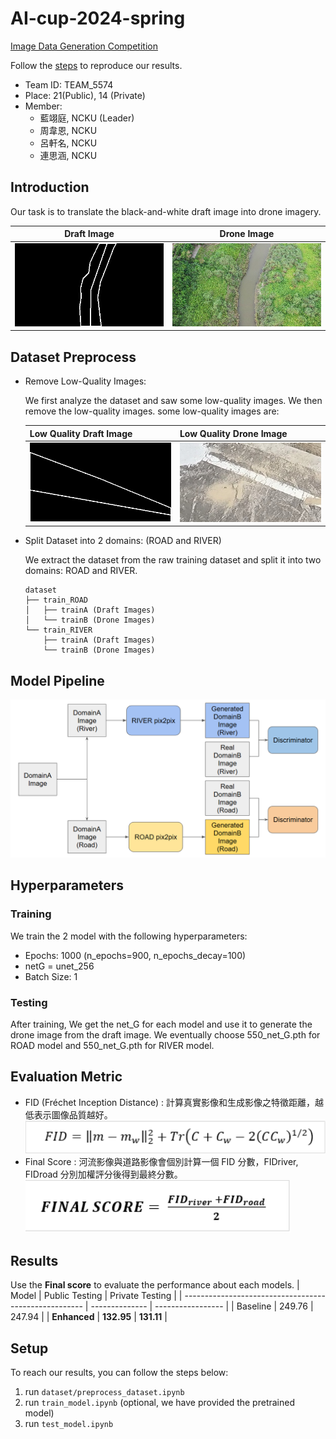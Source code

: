 # AI-cup-2024-spring
[Image Data Generation Competition](https://tbrain.trendmicro.com.tw/Competitions/Details/34)

Follow the [steps](#setup) to reproduce our results.

- Team ID: TEAM_5574
- Place: 21(Public), 14 (Private)
- Member:
    - 藍翊庭, NCKU (Leader)
    - 周韋恩, NCKU
    - 呂軒名, NCKU
    - 連思涵, NCKU

## Introduction
Our task is to translate the black-and-white draft image into drone imagery.

| Draft Image             | Drone Image            |
| ------------------------- | ------------------------- |
| ![draft](./src/domainA.png) | ![drone](./src/domainB.jpg) |

## Dataset Preprocess

- Remove Low-Quality Images:

    We first analyze the dataset and saw some low-quality images. We then remove the low-quality images.
some low-quality images are:

    | Low Quality Draft Image             | Low Quality Drone Image            |
    | ------------------------- | ------------------------- |
    | ![draft](./src/low_quality_A_2271.png) | ![drone](./src/low_quality_B_2271.jpg) |

- Split Dataset into 2 domains: (ROAD and RIVER)

    We extract the dataset from the raw training dataset and split it into two domains: ROAD and RIVER.
    ```
    dataset
    ├── train_ROAD
    │   ├── trainA (Draft Images)
    │   └── trainB (Drone Images)
    └── train_RIVER
        ├── trainA (Draft Images)
        └── trainB (Drone Images)
    ```

## Model Pipeline
![alt text](./src/image.png)

## Hyperparameters
### Training
We train the 2 model with the following hyperparameters:
- Epochs: 1000 (n_epochs=900, n_epochs_decay=100)
- netG = unet_256
- Batch Size: 1

### Testing
After training, We get the net_G for each model and use it to generate the drone image from the draft image.
We eventually choose 550_net_G.pth for ROAD model and 550_net_G.pth for RIVER model.

## Evaluation Metric
- FID (Fréchet Inception Distance) : 計算真實影像和生成影像之特徵距離，越低表示圖像品質越好。
![alt text](./src/fid.png)
- Final Score : 河流影像與道路影像會個別計算一個 FID 分數，FIDriver, FIDroad 分別加權評分後得到最終分數。
![alt text](./src/final-acore.png)



## Results
Use the **Final score** to evaluate the performance about each models.
| Model                                                 | Public Testing | Private Testing   |
| ----------------------------------------------------- | -------------- | ----------------- |
| Baseline                                              | 249.76       | 247.94                 |
| **Enhanced**                                          | **132.95**   | **131.11** |


## Setup
To reach our results, you can follow the steps below:
1. run `dataset/preprocess_dataset.ipynb`
2. run `train_model.ipynb` (optional, we have provided the pretrained model)
3. run `test_model.ipynb`
